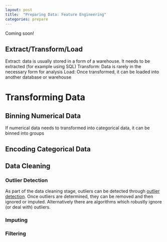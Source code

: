 ```yaml
---
layout: post
title:  "Preparing Data: Feature Engineering"
categories: prepare 
---
```


Coming soon!



## Extract/Transform/Load

Extract: data is usually stored in a form of a warehouse.  It needs to be extracted (for example using SQL)
Transform: Data is rarely in the necessary form for analysis
Load: Once transformed, it can be loaded into another database or warehouse

# Transforming Data


## Binning Numerical Data

If numerical data needs to transformed into categorical data, it can be binned into groups

## Encoding Categorical Data


## Data Cleaning

### Outlier Detection

As part of the data cleaning stage, outliers can be detected through [outlier detection](outlier-detection).  Once outliers are determined, they can be removed and then ignored or imputed.  Alternatively there are algorithms which robustly ignore (or deal with) outliers.

### Imputing

### Filtering


